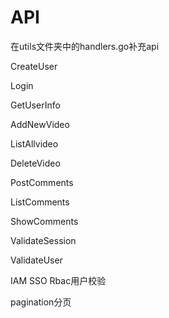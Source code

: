# API

在utils文件夹中的handlers.go补充api

CreateUser

Login

GetUserInfo

AddNewVideo

ListAllvideo

DeleteVideo

PostComments

ListComments

ShowComments

ValidateSession

ValidateUser

IAM SSO Rbac用户校验

pagination分页